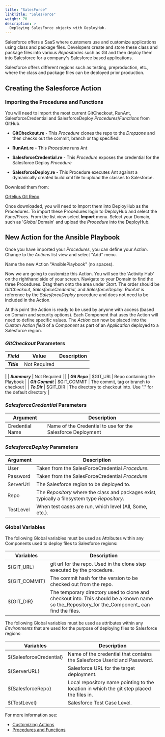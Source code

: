 ```yaml
---
title: "SalesForce"
linkTitle: "SalesForce"
weight: 70
description: >
  Deploying SalesForce objects with DeployHub.
---
```


Salesforce offers a SaaS where customers use and customize applications using class and package files. Developers create and store these class and package files into various _Repositories_ such as Git and then deploy them into Salesforce for a company's Salesforce based applications.

Salesforce offers different regions such as testing, preproduction, etc., where the class and package files can be deployed prior production.

## Creating the Salesforce Action

### Importing the Procedures and Functions

 You will need to import the most current GitCheckout, RunAnt, SalesforceCredential and SalesforceDeploy _Procedures_/_Functions_ from GitHub.

- **GitCheckout.re** - This _Procedure_ clones the repo to the _Dropzone_ and then checks out the commit, branch or tag specified.

- **RunAnt.re** - This _Procedure_ runs Ant

- **SalesforceCredential.re** - This _Procedure_ exposes the credential for the Salesforce Deploy _Procedure_

- **SalesforceDeploy.re** - This Procedure executes Ant against a dymanically created build.xml file to upload the classes to Salesforce.

Download them from:

[Ortelius Git Repo](https://github.com/ortelius/ortelius/blob/master/procedures/)

Once downloaded, you will need to Import them into DeployHub as the Procedures. To import these Procedures login to DeployHub and select the _Func/Procs_.  From the list view select  **Import** menu. Select your Domain, such as '_Global_ Domain' and upload the _Procedure_ into the DeployHub.

## New Action for the Ansible Playbook

Once you have imported your _Procedures_, you can define your _Action_. Change to the _Actions_ list view and select "Add" menu.  

Name the new Action "AnsiblePlaybook" (no spaces).

Now we are going to customize this Action. You will see the 'Activity Hub' on the righthand side of your screen. Navigate to your Domain to find the three Procedures. Drag them onto the area under _Start._   The order should be _GitCheckout_, _SalesforceCredential_, and _SalesforceDeploy_.  _RunAnt_ is reference by the _SalesforceDeploy_ procedure and does not need to be included in the Action.

At this point the Action is ready to be used by anyone with access (based on Domain and security options). Each Component that uses the Action will need to define specific values.
The _Action_ can now be placed into the _Custom Action field_ of a _Component_ as part of an _Application_ deployed to a Salesforce region.

### _GitCheckout_ Parameters

| _**Field**_ | Value | Description |
| --- | --- | --- |
| _**Title**_ | Not Required |
 |
| _**Summary**_ | Not Required |
 |
| _**Git Repo**_ | $GIT_URL| Repo containing the Playbook |
| _**Git Commit**_ | $GIT_COMMIT | The commit, tag or branch to checkout |
| _**To Dir**_ | $GIT_DIR | The directory to checkout into.  Use "." for the default directory |

### _SalesforceCredential_ Parameters

| Argument | Description |
|--- | --- |
| Credential Name | Name of the Credential to use for the Salesforce Deployment |

### _SalesforceDeploy_ Parameters

| Argument | Description |
|--- | --- |
| User | Taken from the SalesForceCredential _Procedure_.|
| Password | Taken from the SalesForceCredential _Procedure_|
| ServerUrl | The Salesforce region to be deployed to. |
| Repo | The _Repository_ where the class and packages exist, typically a filesystem type _Repository_.|
| TestLevel | When test cases are run, which level (All, Some, etc.). |

### Global Variables

The following Global variables must be used as Attributes within any Components used to deploy files to Salesforce regions:

| Variables | Description |
|--- | --- |
| ${GIT_URL} | git url for the repo. Used in the clone step executed by the procedure.|
| ${GIT_COMMIT} |The commit hash for the version to be checked out from the repo.|
| ${GIT_DIR}| The temporary directory used to clone and checkout into. This should be a known name so the_Repository_for the_Component_ can find the files.|

The following Global variables must be used as attributes within any _Environments_ that are used for the purpose of deploying files to Salesforce regions:

| Variables | Description |
|--- | --- |
| ${SalesforceCredential}| Name of the credential that contains the Salesforce Userid and Password.
|${ServerURL} |Salesforce URL for the target deployment.
 ${SalesforceRepo} | Local repository name pointing to the location in which the git step placed the files in.|
| ${TestLevel} | Salesforce Test Case Level.|

For more information see:

- [Customizing Actions](/userguide/first-steps/2-define-your-actions/)
- [Procedures and Functions](/userguide/customizations/2-define-your-functions-and-procedures/)
